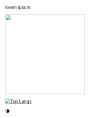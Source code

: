 lorem ipsum


<img src="https://picsum.photos/200" width="256"/>


[![Top Langs](https://github-readme-stats.vercel.app/api/top-langs/?username=trongtuanit&layout=compact)](https://github.com/anuraghazra/github-readme-stats)

:waning_crescent_moon:

